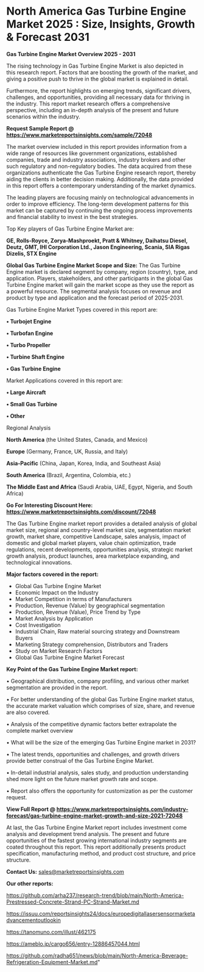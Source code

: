 # North America Gas Turbine Engine Market 2025 : Size, Insights, Growth & Forecast 2031

<Strong> Gas Turbine Engine Market Overview 2025 - 2031</strong>

The rising technology in Gas Turbine Engine Market is also depicted in this research report. Factors that are boosting the growth of the market, and giving a positive push to thrive in the global market is explained in detail.

Furthermore, the report highlights on emerging trends, significant drivers, challenges, and opportunities, providing all necessary data for thriving in the industry. This report market research offers a comprehensive perspective, including an in-depth analysis of the present and future scenarios within the industry.

<strong>Request Sample Report @ <a href=https://www.marketreportsinsights.com/sample/72048>https://www.marketreportsinsights.com/sample/72048</a></strong>

The market overview included in this report provides information from a wide range of resources like government organizations, established companies, trade and industry associations, industry brokers and other such regulatory and non-regulatory bodies. The data acquired from these organizations authenticate the Gas Turbine Engine research report, thereby aiding the clients in better decision making. Additionally, the data provided in this report offers a contemporary understanding of the market dynamics.

The leading players are focusing mainly on technological advancements in order to improve efficiency. The long-term development patterns for this market can be captured by continuing the ongoing process improvements and financial stability to invest in the best strategies.

Top Key players of Gas Turbine Engine Market are:

<strong>GE, Rolls-Royce, Zorya-Mashproekt, Pratt & Whitney, Daihatsu Diesel, Deutz, GMT, IHI Corporation Ltd., Jason Engineering, Scania, SIA Rigas Dizelis, STX Engine</strong>

<strong><b>Global Gas Turbine Engine Market Scope and Size:</b></strong>
The Gas Turbine Engine market is declared segment by company, region (country), type, and application. Players, stakeholders, and other participants in the global Gas Turbine Engine market will gain the market scope as they use the report as a powerful resource. The segmental analysis focuses on revenue and product by type and application and the forecast period of 2025-2031.

Gas Turbine Engine Market Types covered in this report are:

<strong>• Turbojet Engine

• Turbofan Engine

• Turbo Propeller

• Turbine Shaft Engine

• Gas Turbine Engine</strong>

Market Applications covered in this report are:

<strong>• Large Aircraft

• Small Gas Turbine

• Other</strong> 

Regional Analysis

<strong>North America</strong> (the United States, Canada, and Mexico)

<strong>Europe</strong> (Germany, France, UK, Russia, and Italy)

<strong>Asia-Pacific</strong> (China, Japan, Korea, India, and Southeast Asia)

<strong>South America</strong> (Brazil, Argentina, Colombia, etc.)

<strong>The Middle East and Africa</strong> (Saudi Arabia, UAE, Egypt, Nigeria, and South Africa)

<strong>Go For Interesting Discount Here: <a href=https://www.marketreportsinsights.com/discount/72048>https://www.marketreportsinsights.com/discount/72048</a></strong>

The Gas Turbine Engine market report provides a detailed analysis of global market size, regional and country-level market size, segmentation market growth, market share, competitive Landscape, sales analysis, impact of domestic and global market players, value chain optimization, trade regulations, recent developments, opportunities analysis, strategic market growth analysis, product launches, area marketplace expanding, and technological innovations.

<strong><b>Major factors covered in the report:</b></strong>
<ul>
  <li>Global Gas Turbine Engine Market </li>
  <li>Economic Impact on the Industry</li>
  <li>Market Competition in terms of Manufacturers</li>
  <li>Production, Revenue (Value) by geographical segmentation</li>
  <li>Production, Revenue (Value), Price Trend by Type</li>
  <li>Market Analysis by Application</li>
  <li>Cost Investigation</li>
  <li>Industrial Chain, Raw material sourcing strategy and Downstream Buyers</li>
  <li>Marketing Strategy comprehension, Distributors and Traders</li>
  <li>Study on Market Research Factors</li>
  <li>Global Gas Turbine Engine Market Forecast</li>
</ul>

<strong><b>Key Point of the Gas Turbine Engine Market report:</b></strong>

• Geographical distribution, company profiling, and various other market segmentation are provided in the report.

• For better understanding of the global Gas Turbine Engine market status, the accurate market valuation which comprises of size, share, and revenue are also covered.

• Analysis of the competitive dynamic factors better extrapolate the complete market overview

• What will be the size of the emerging Gas Turbine Engine market in 2031?

• The latest trends, opportunities and challenges, and growth drivers provide better construal of the Gas Turbine Engine Market.

• In-detail industrial analysis, sales study, and production understanding shed more light on the future market growth rate and scope.

• Report also offers the opportunity for customization as per the customer request.

<strong><b>View Full Report @ <a href=https://www.marketreportsinsights.com/industry-forecast/gas-turbine-engine-market-growth-and-size-2021-72048>https://www.marketreportsinsights.com/industry-forecast/gas-turbine-engine-market-growth-and-size-2021-72048</a></b></strong>


At last, the Gas Turbine Engine Market report includes investment come analysis and development trend analysis. The present and future opportunities of the fastest growing international industry segments are coated throughout this report. This report additionally presents product specification, manufacturing method, and product cost structure, and price structure.

<strong>Contact Us:</strong>
sales@marketreportsinsights.com

<strong>Our other reports:</strong>

<a href=https://github.com/arha237/research-trend/blob/main/North-America-Prestressed-Concrete-Strand-PC-Strand-Market.md>https://github.com/arha237/research-trend/blob/main/North-America-Prestressed-Concrete-Strand-PC-Strand-Market.md</a>

<a href=https://issuu.com/reportsinsights24/docs/europedigitallasersensormarketadvancementoutlookin>https://issuu.com/reportsinsights24/docs/europedigitallasersensormarketadvancementoutlookin</a>

<a href=https://tanomuno.com/illust/462175>https://tanomuno.com/illust/462175</a>

<a href=https://ameblo.jp/cargo656/entry-12886457044.html>https://ameblo.jp/cargo656/entry-12886457044.html</a>

<a href=https://github.com/radha651/news/blob/main/North-America-Beverage-Refrigeration-Equipment-Market.md>https://github.com/radha651/news/blob/main/North-America-Beverage-Refrigeration-Equipment-Market.md</a>"
